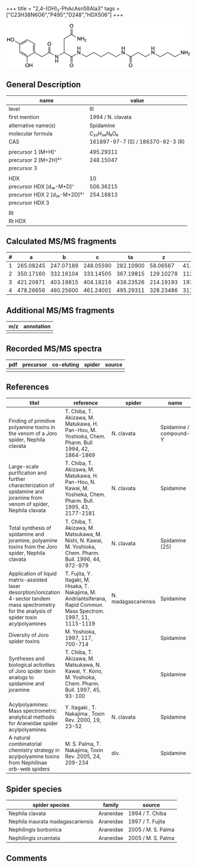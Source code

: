 +++
title = "2,4-(OH)₂-PhAcAsn5ßAla3"
tags = ["C23H38N6O6","P495","D248","HDX506"]
+++

![](/img/2-4-OH2-PhAcAsn5bAla3.png)

## General Description

| name                         | value                             |
|------------------------------|-----------------------------------|
| level                        | III                               |
| first mention                | 1994 / N. clavata                 |
| alternative name(s)          | Spidamine                         |
| molecular formula            | C₂₃H₃₈N₆O₆                        |
| CAS                          | 161897-97-7 (S) / 186370-92-3 (R) |
|                              |                                   |
| precursor 1 [M+H]⁺           | 495.29311                         |
| precursor 2 [M+2H]²⁺         | 248.15047                         |
| precursor 3                  |                                   |
|                              |                                   |
| HDX                          | 10                                |
| precursor HDX   [d₁₀-M+D]⁺   | 506.36215                         |
| precursor HDX 2 [d₁₀-M+2D]²⁺ | 254.18813                         |
| precursor HDX 3              |                                   |
|                              |                                   |
| Rt                           |                                   |
| Rt HDX                       |                                   |

## Calculated MS/MS fragments

| # | a         | b         | c         | ta        | z         | y         | tz        |
|---|-----------|-----------|-----------|-----------|-----------|-----------|-----------|
| 1 | 265.08245 | 247.07189 | 248.05590 | 282.10900 | 58.06567  | 41.03912  | 75.09222  |
| 2 | 350.17160 | 332.16104 | 333.14505 | 367.19815 | 129.10278 | 112.07623 | 146.12933 |
| 3 | 421.20871 | 403.19815 | 404.18216 | 438.23526 | 214.19193 | 197.16538 | 231.21848 |
| 4 | 478.26656 | 460.25600 | 461.24001 | 495.29311 | 328.23486 | 311.20831 | 345.26141 |

## Additional MS/MS fragments

| m/z       | annotation |
|-----------|------------|
|           |            |

## Recorded MS/MS spectra

| pdf | precursor | co-eluting | spider    | source                              |
|-----|-----------|------------|-----------|-------------------------------------|
|     |           |            |           |                                     |

## References

| titel                                                                                                                                               | reference                                                                                                            | spider              | name                   | content                          | link                                                                                                                                   |
|-----------------------------------------------------------------------------------------------------------------------------------------------------|----------------------------------------------------------------------------------------------------------------------|---------------------|------------------------|----------------------------------|----------------------------------------------------------------------------------------------------------------------------------------|
| Finding of primitive polyamine toxins in the venom of a Joro spider, Nephila clavata                                                                | T. Chiba, T. Akizawa, M. Matukawa, H. Pan-Hou, M. Yoshioka, Chem. Pharm. Bull 1994, 42, 1864-1869                    | N. clavata          | Spidamine / compound-Y | NMR (ns), Amino acid analysis    | [Link](https://www.jstage.jst.go.jp/article/cpb1958/42/9/42_9_1864/_article)                                                           |
| Large-scale purification and further characterization of spidamine and joramine from venom of spider, Nephila clavata                               | T. Chiba, T. Akizawa, M. Matukawa, H. Pan-Hou, N. Kawai, M. Yoshieka, Chem. Pharm. Bull. 1995, 43, 2177-2181         | N. clavata          | Spidamine              | NMR, Activity-studies            | [Link](https://www.jstage.jst.go.jp/article/cpb1958/43/12/43_12_2177/_article)                                                         |
| Total synthesis of spidamine and joramine, polyamine toxins from the Joro spider, Nephila clavata                                                   | T. Chiba, T. Akizawa, M. Matsukawa, M. Nishi, N. Kawai, M. Yoshioka, Chem. Pharm. Bull. 1996, 44, 972-979            | N. clavata          | Spidamine (25)         | Synthesis, NMR, Activity-studies | [Link](https://www.jstage.jst.go.jp/article/cpb1958/44/5/44_5_972/_article)                                                            |
| Application of liquid matrix-assisted laser desorption/ionization 4-sector tandem mass spectrometry for the analysis of spider toxin acylpolyamines | T. Fujita, Y. Itagaki, M. Hisaka, T. Nakajima, M. Andriantsiferana, Rapid Commun. Mass Spectrom. 1997, 11, 1115-1119 | N. madagascariensis | Spidamine              | LMALDI-CID                       | [Link](https://onlinelibrary.wiley.com/doi/abs/10.1002/%28SICI%291097-0231%2819970630%2911%3A10%3C1115%3A%3AAID-RCM908%3E3.0.CO%3B2-D) |
| Diversity of Joro spider toxins                                                                                                                     | M. Yoshioka,  1997, 117, 700-714                                                                                     |                     | Spidamine              | Review                           | [Link](https://www.jstage.jst.go.jp/article/yakushi1947/117/10-11/117_10-11_700/_article/-char/ja/)                                    |
| Syntheses and biological activities of Joro spider toxin analogs to spidamine and joramine                                                          | T. Chiba, T. Akizawa, M. Matsukawa, N. Kawai, Y. Kono, M. Yoshioka, Chem. Pharm. Bull. 1997, 45, 93-100              |                     | Spidamine              | Activity-studies                 | [Link](https://www.jstage.jst.go.jp/article/cpb1958/45/1/45_1_93/_article)                                                             |
| Acylpolyamines: Mass spectrometric analytical methods for Araneidae spider acylpolyamines                                                           | Y. Itagaki , T. Nakajima , Toxin Rev. 2000, 19, 23-52                                                                | N. clavata          | Spidamine              | Review                           | [Link](https://www.tandfonline.com/doi/abs/10.1081/TXR-100100314)                                                                      |
| A natural combinatorial chemistry strategy in acylpolyamine toxins from Nephilinae orb-web spiders                                                  | M. S. Palma, T. Nakajima, Toxin Rev. 2005, 24, 209-234                                                               | div.                | Spidamine              | LC-MS                            | [Link](https://www.tandfonline.com/doi/abs/10.1081/TXR-200057857)                                                                      | 

## Spider species

| spider species                    | family    | source             |
|-----------------------------------|-----------|--------------------|
| Nephila clavata                   | Araneidae | 1994 / T. Chiba    |
| Nephila inaurata madagascariensis | Araneidae | 1997 / T. Fujita   |
| Nephilingis borbonica             | Araneidae | 2005 / M. S. Palma |
| Nephilingis cruentata             | Araneidae | 2005 / M. S. Palma |

## Comments